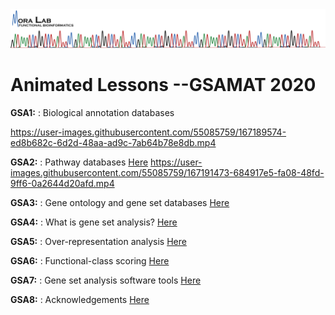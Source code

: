 <img src="https://github.com/mora-lab/mora-lab.github.io/blob/master/picture/MORALAB_Banner.png">

# Animated Lessons --GSAMAT 2020

**GSA1:** : Biological annotation databases 

https://user-images.githubusercontent.com/55085759/167189574-ed8b682c-6d2d-48aa-ad9c-7ab64b78e8db.mp4

**GSA2:** : Pathway databases [Here](https://github.com/gsa-central/animations/tree/main/GSAMAT2020/GSA2.mp4)
https://user-images.githubusercontent.com/55085759/167191473-684917e5-fa08-48fd-9ff6-0a2644d20afd.mp4

**GSA3:** : Gene ontology and gene set databases [Here](https://github.com/gsa-central/animations/tree/main/GSAMAT2020/GSA3.mp4)

**GSA4:** : What is gene set analysis? [Here](https://github.com/gsa-central/animations/tree/main/GSAMAT2020/GSA4.mp4)

**GSA5:** : Over-representation analysis [Here](https://github.com/gsa-central/animations/tree/main/GSAMAT2020/GSA5.mp4)

**GSA6:** : Functional-class scoring [Here](https://github.com/gsa-central/animations/tree/main/GSAMAT2020/GSA6.mp4)

**GSA7:** : Gene set analysis software tools [Here](https://github.com/gsa-central/animations/tree/main/GSAMAT2020/GSA7.mp4)

**GSA8:** : Acknowledgements [Here](https://github.com/gsa-central/animations/tree/main/GSAMAT2020/GSA8.mp4)
